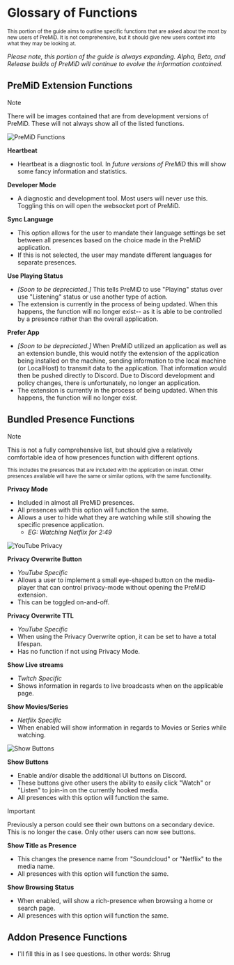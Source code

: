 # Glossary of Functions

<sub>This portion of the guide aims to outline specific functions that are asked about the most by new users of PreMiD. It is not comprehensive, but it should give new users context into what they may be looking at.</sub>

_Please note, this portion of the guide is always expanding. Alpha, Beta, and Release builds of PreMiD will continue to evolve the information contained._

## PreMiD Extension Functions

> [!NOTE]
> There will be images contained that are from development versions of PreMiD. These will not always show all of the listed functions.

![PreMiD Functions](/guide-images/gu-p1-pmsetting.png)

**Heartbeat**

- Heartbeat is a diagnostic tool. In _future versions of PreMiD_ this will show some fancy information and statistics.

**Developer Mode**

- A diagnostic and development tool. Most users will never use this. Toggling this on will open the websocket port of PreMiD.

**Sync Language**

- This option allows for the user to mandate their language settings be set between all presences based on the choice made in the PreMiD application.
- If this is not selected, the user may mandate different languages for separate presences.

**Use Playing Status**

- _[Soon to be depreciated.]_ This tells PreMiD to use "Playing" status over use "Listening" status or use another type of action.
- The extension is currently in the process of being updated. When this happens, the function will no longer exist-- as it is able to be controlled by a presence rather than the overall application.

**Prefer App**

- _[Soon to be depreciated.]_ When PreMiD utilized an application as well as an extension bundle, this would notify the extension of the application being installed on the machine, sending information to the local machine (or LocalHost) to transmit data to the application. That information would then be pushed directly to Discord. Due to Discord development and policy changes, there is unfortunately, no longer an application.
- The extension is currently in the process of being updated. When this happens, the function will no longer exist.

## Bundled Presence Functions

> [!NOTE]
> This is not a fully comprehensive list, but should give a relatively comfortable idea of how presences function with different options.

<sub>This includes the presences that are included with the application on install. Other presences available will have the same or similar options, with the same functionality.</sub>

**Privacy Mode**

- Included in almost all PreMiD presences.
- All presences with this option will function the same.
- Allows a user to hide what they are watching while still showing the specific presence application.
  - _EG: Watching Netflix for 2:49_

![YouTube Privacy](/guide-images/gu-p4-privorte.png)

**Privacy Overwrite Button**

- _YouTube Specific_
- Allows a user to implement a small eye-shaped button on the media-player that can control privacy-mode without opening the PreMiD extension.
- This can be toggled on-and-off.

**Privacy Overwrite TTL**

- _YouTube Specific_
- When using the Privacy Overwrite option, it can be set to have a total lifespan.
- Has no function if not using Privacy Mode.

**Show Live streams**

- _Twitch Specific_
- Shows information in regards to live broadcasts when on the applicable page.

**Show Movies/Series**

- _Netflix Specific_
- When enabled will show information in regards to Movies or Series while watching.

![Show Buttons](/guide-images/gu-p4-buttons.png)

**Show Buttons**

- Enable and/or disable the additional UI buttons on Discord.
- These buttons give other users the ability to easily click "Watch" or "Listen" to join-in on the currently hooked media.
- All presences with this option will function the same.

> [!IMPORTANT]
> Previously a person could see their own buttons on a secondary device. This is no longer the case. Only other users can now see buttons.

**Show Title as Presence**

- This changes the presence name from "Soundcloud" or "Netflix" to the media name.
- All presences with this option will function the same.

**Show Browsing Status**

- When enabled, will show a rich-presence when browsing a home or search page.
- All presences with this option will function the same.

## Addon Presence Functions

- I'll fill this in as I see questions. In other words: Shrug
